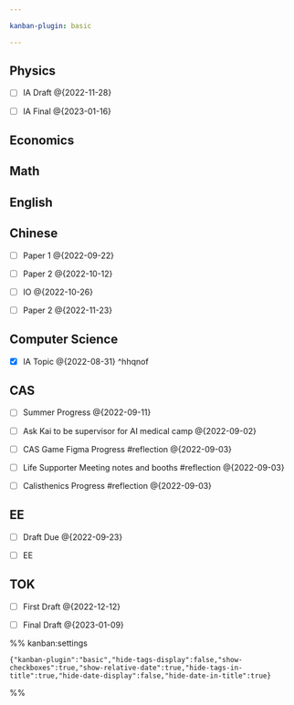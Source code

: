 ```yaml
---

kanban-plugin: basic

---
```


## Physics

- [ ] IA Draft @{2022-11-28}
- [ ] IA Final @{2023-01-16}


## Economics



## Math



## English



## Chinese

- [ ] Paper 1 @{2022-09-22}
- [ ] Paper 2 @{2022-10-12}
- [ ] IO @{2022-10-26}
- [ ] Paper 2 @{2022-11-23}


## Computer Science

- [x] IA Topic @{2022-08-31} ^hhqnof


## CAS

- [ ] Summer Progress @{2022-09-11}
- [ ] Ask Kai to be supervisor for AI medical camp @{2022-09-02}
- [ ] CAS Game Figma Progress #reflection @{2022-09-03}
- [ ] Life Supporter Meeting notes and booths #reflection @{2022-09-03}
- [ ] Calisthenics Progress #reflection @{2022-09-03}


## EE

- [ ] Draft Due @{2022-09-23}
- [ ] EE


## TOK

- [ ] First Draft @{2022-12-12}
- [ ] Final Draft @{2023-01-09}




%% kanban:settings
```
{"kanban-plugin":"basic","hide-tags-display":false,"show-checkboxes":true,"show-relative-date":true,"hide-tags-in-title":true,"hide-date-display":false,"hide-date-in-title":true}
```
%%